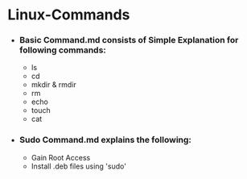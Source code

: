 # Linux-Commands

* ### Basic Command.md consists of Simple Explanation for following commands:
  * ls
  * cd
  * mkdir & rmdir
  * rm 
  * echo 
  * touch
  * cat
  
* ### Sudo Command.md explains the following:
  * Gain Root Access
  * Install .deb files using 'sudo'

